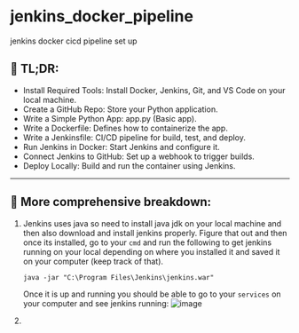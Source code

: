 # jenkins_docker_pipeline
jenkins docker cicd pipeline set up

## 🚀 TL;DR: 
- Install Required Tools: Install Docker, Jenkins, Git, and VS Code on your local machine.  
- Create a GitHub Repo: Store your Python application.  
- Write a Simple Python App: app.py (Basic app).  
- Write a Dockerfile: Defines how to containerize the app.  
- Write a Jenkinsfile: CI/CD pipeline for build, test, and deploy.  
- Run Jenkins in Docker: Start Jenkins and configure it.  
- Connect Jenkins to GitHub: Set up a webhook to trigger builds.  
- Deploy Locally: Build and run the container using Jenkins.  

---
## 🐢 More comprehensive breakdown: 
1. Jenkins uses java so need to install java jdk on your local machine and then also download and install jenkins properly. Figure that out and then once its installed, go to your `cmd` and run the following to  get jenkins running on your local depending on where you installed it and saved it on your computer (keep track of that).
    ```
    java -jar "C:\Program Files\Jenkins\jenkins.war"
    ```

    Once it is up and running you should be able to go to your `services` on your computer and see jenkins running:
   ![image](https://github.com/user-attachments/assets/201bc51f-d376-40d1-a284-a5338ac61f4d)

2. 
